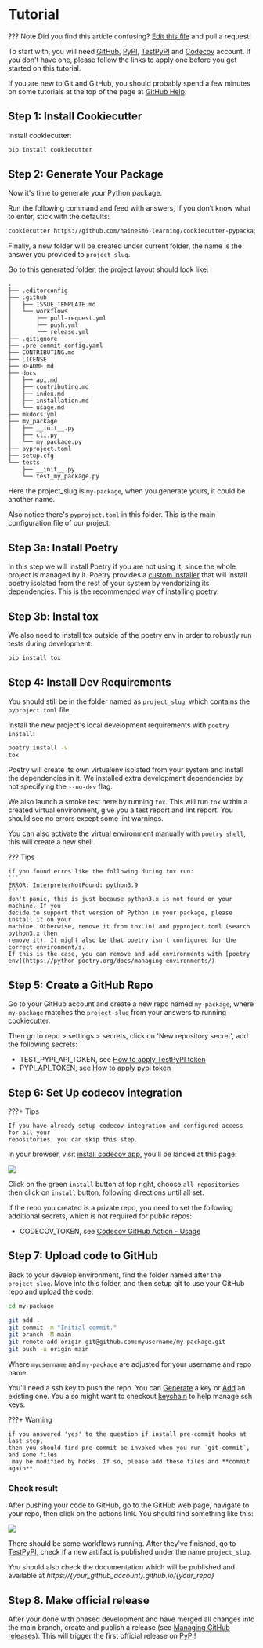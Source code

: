 # Tutorial

??? Note
    Did you find this article confusing? [Edit this file] and pull a request!

To start with, you will need [GitHub], [PyPI], [TestPyPI] and [Codecov] account. If
you don't have one, please follow the links to apply one before you get started on this
tutorial.

If you are new to Git and GitHub, you should probably spend a few minutes on
some tutorials at the top of the page at [GitHub Help].

## Step 1: Install Cookiecutter

Install cookiecutter:

``` bash
pip install cookiecutter
```

## Step 2: Generate Your Package

Now it's time to generate your Python package.

Run the following command and feed with answers, If you don’t know what to enter, stick with the defaults:

```bash
cookiecutter https://github.com/hainesm6-learning/cookiecutter-pypackage.git
```

Finally, a new folder will be created under current folder, the name is the answer you
provided to `project_slug`.

Go to this generated folder, the project layout should look like:

```
.
├── .editorconfig
├── .github
│   ├── ISSUE_TEMPLATE.md
│   └── workflows
│       ├── pull-request.yml
│       ├── push.yml
│       └── release.yml
├── .gitignore
├── .pre-commit-config.yaml
├── CONTRIBUTING.md
├── LICENSE
├── README.md
├── docs
│   ├── api.md
│   ├── contributing.md
│   ├── index.md
│   ├── installation.md
│   └── usage.md
├── mkdocs.yml
├── my_package
│   ├── __init__.py
│   ├── cli.py
│   └── my_package.py
├── pyproject.toml
├── setup.cfg
└── tests
    ├── __init__.py
    └── test_my_package.py

```

Here the project_slug is `my-package`, when you generate yours, it could be another name.

Also notice there's `pyproject.toml` in this folder. This is the main configuration file of our project.

## Step 3a: Install Poetry

In this step we will install Poetry if you are not using it, since the whole project is managed by it.
Poetry provides a [custom installer](https://python-poetry.org/docs/#installation) that will install
poetry isolated from the rest of your system by vendorizing its dependencies.
This is the recommended way of installing poetry.

## Step 3b: Instal tox

We also need to install tox outside of the poetry env in order to robustly run tests during development:

``` bash
pip install tox
```

## Step 4: Install Dev Requirements

You should still be in the folder named as `project_slug`, which contains the
 `pyproject.toml` file.

Install the new project's local development requirements with `poetry install`:

``` bash
poetry install -v
tox
```

Poetry will create its own virtualenv isolated from your system and install the dependencies in it.
We installed extra development dependencies by not specifying the `--no-dev` flag.

We also launch a smoke test here by running `tox`. This will run `tox` within a created virtual environment,
give you a test report and lint report. You should see no errors except some lint warnings.

You can also activate the virtual environment manually with `poetry shell`, this will create a new shell.

??? Tips

    if you found erros like the following during tox run:
    ```
    ERROR: InterpreterNotFound: python3.9
    ```
    don't panic, this is just because python3.x is not found on your machine. If you
    decide to support that version of Python in your package, please install it on your
    machine. Otherwise, remove it from tox.ini and pyproject.toml (search python3.x then
    remove it). It might also be that poetry isn't configured for the correct environment/s.
    If this is the case, you can remove and add environments with [poetry env](https://python-poetry.org/docs/managing-environments/)

## Step 5: Create a GitHub Repo

Go to your GitHub account and create a new repo named `my-package`, where
`my-package` matches the `project_slug` from your answers to running
cookiecutter.

Then go to repo > settings > secrets, click on 'New repository secret', add the following
 secrets:

- TEST_PYPI_API_TOKEN, see [How to apply TestPyPI token]
- PYPI_API_TOKEN, see [How to apply pypi token]

## Step 6: Set Up codecov integration

???+ Tips

    If you have already setup codecov integration and configured access for all your
    repositories, you can skip this step.

In your browser, visit [install codecov app], you'll be landed at this page:

![](http://images.jieyu.ai/images/202104/20210419175222.png)

Click on the green `install` button at top right, choose `all repositories` then click
on `install` button, following directions until all set.

If the repo you created is a private repo, you need to set the following additional secrets,
which is not required for public repos:

- CODECOV_TOKEN, see [Codecov GitHub Action - Usage](https://github.com/marketplace/actions/codecov?version=v1.5.2#usage)

## Step 7: Upload code to GitHub

Back to your develop environment, find the folder named after the `project_slug`.
Move into this folder, and then setup git to use your GitHub repo and upload the
code:

``` bash
cd my-package

git add .
git commit -m "Initial commit."
git branch -M main
git remote add origin git@github.com:myusername/my-package.git
git push -u origin main
```

Where `myusername` and `my-package` are adjusted for your username and
repo name.

You'll need a ssh key to push the repo. You can [Generate] a key or
[Add] an existing one. You also might want to checkout [keychain] to help manage ssh keys.

???+ Warning

    if you answered 'yes' to the question if install pre-commit hooks at last step,
    then you should find pre-commit be invoked when you run `git commit`, and some files
     may be modified by hooks. If so, please add these files and **commit again**.

### Check result

After pushing your code to GitHub, go to the GitHub web page, navigate to your repo, then
click on the actions link. You should find something like this:

![](http://images.jieyu.ai/images/202104/20210419170304.png)

There should be some workflows running. After they've finished, go to [TestPyPI], check if a
new artifact is published under the name `project_slug`.

You should also check the documentation which will be published and available at *https://{your_github_account}.github.io/{your_repo}*

## Step 8. Make official release

  After your done with phased development and have merged all changes into the main branch, create and publish a release (see [Managing GitHub releases]). This will trigger the first official release on [PyPI]!


[Edit this file]: https://github.com/waynerv/cookiecutter-pypackage/blob/master/docs/tutorial.md
[Codecov]: https://codecov.io/
[PYPI]: https://pypi.org
[GitHub]: https://github.com/
[TestPyPI]: https://test.pypi.org/
[GitHub Help]: https://help.github.com/
[Generate]: https://help.github.com/articles/generating-a-new-ssh-key-and-adding-it-to-the-ssh-agent/
[Add]: https://help.github.com/articles/adding-a-new-ssh-key-to-your-github-account/
[How to apply testpypi token]: https://test.pypi.org/manage/account/
[How to apply pypi token]: https://pypi.org/manage/account/
[install codecov app]: https://github.com/apps/codecov
[keychain]: https://www.funtoo.org/Keychain
[Managing GitHub releases]: https://docs.github.com/en/repositories/releasing-projects-on-github/managing-releases-in-a-repository